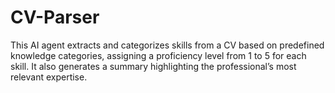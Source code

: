 # CV-Parser
This AI agent extracts and categorizes skills from a CV based on predefined knowledge categories, assigning a proficiency level from 1 to 5 for each skill. It also generates a summary highlighting the professional’s most relevant expertise. 


